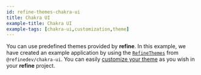 ```yaml
---
id: refine-themes-chakra-ui
title: Chakra UI
example-title: Chakra UI
example-tags: [chakra-ui,customization,theme]
---
```


You can use predefined themes provided by **refine**. In this example, we have created an example application by using the [`RefineThemes`](/docs/api-reference/chakra-ui/theming/#predefined-themes) from `@refinedev/chakra-ui`. You can easily [customize your theme](/docs/api-reference/chakra-ui/theming/#overriding-the-themes) as you wish in your **refine** project.

<CodeSandboxExample path="theme-chakra-ui-demo" />
